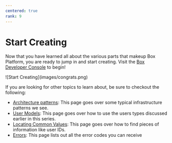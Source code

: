 ```yaml
---
centered: true
rank: 9
---
```


# Start Creating

Now that you have learned all about the various parts that makeup Box Platform,
you are ready to jump in and start creating. Visit
the [Box Developer Console][devconsole] to begin!

<ImageFrame center>
![Start Creating](images/congrats.png)
</ImageFrame>

If you are looking for other topics to learn about, be sure to checkout
the following:

- [Architecture patterns][arch_patterns]: This page goes over some typical infrastructure patterns we see.
- [User Models][user_models]: This page goes over how to use the users types discussed earlier in this series.
- [Locating Common Values][common_values]: This page goes over how to find pieces of information like user IDs.
- [Errors][errors]: This page lists out all the error codes you can receive

[devconsole]: https://cloud.app.box.com/developers/console
[arch_patterns]:page://platform/appendix/architecture-patterns/
[user_models]:page://platform/appendix//user-models/
[common_values]:page://platform/appendix/locating-values/
[errors]: g://api-calls/permissions-and-errors/common-errors/